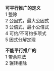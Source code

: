**可平行推广的定义**    
1 整除    
2 公因式，最大公因式    
3 公倍式，最小公倍式    
4 可约/不可约多项式    
5 因式分解定理    
    
**不能平行推广的**    
1 带余除法    
2 辗转相除    
